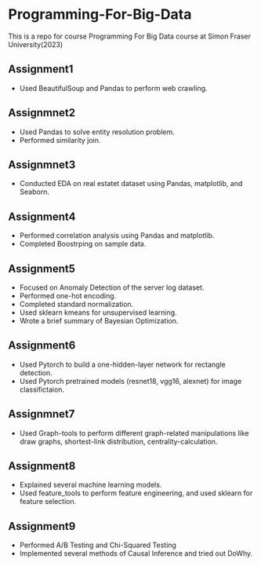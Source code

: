 # Programming-For-Big-Data
This is a repo for course Programming For Big Data course at Simon Fraser University(2023)

## Assignment1
+ Used BeautifulSoup and Pandas to perform web crawling.

## Assignmnet2
+ Used Pandas to solve entity resolution problem.
+ Performed similarity join.

## Assignmnet3
+ Conducted EDA on real estatet dataset using Pandas, matplotlib, and Seaborn.

## Assignment4
+ Performed correlation analysis using Pandas and matplotlib.
+ Completed Boostrping on sample data.

## Assignment5
+ Focused on Anomaly Detection of the server log dataset.
+ Performed one-hot encoding.
+ Completed standard normalization.
+ Used sklearn kmeans for unsupervised learning.
+ Wrote a brief summary of Bayesian Optimization.

## Assignment6
+ Used Pytorch to build a one-hidden-layer network for rectangle detection.
+ Used Pytorch pretrained models (resnet18, vgg16, alexnet) for image classifictaion.

## Assignmnet7
+ Used Graph-tools to perform different graph-related manipulations like draw graphs, shortest-link distribution, centrality-calculation.

## Assignment8
+ Explained several machine learning models.
+ Used feature_tools to perform feature engineering, and used sklearn for feature selection.

## Assignment9
+ Performed A/B Testing and Chi-Squared Testing
+ Implemented several methods of Causal Inference and tried out DoWhy.

